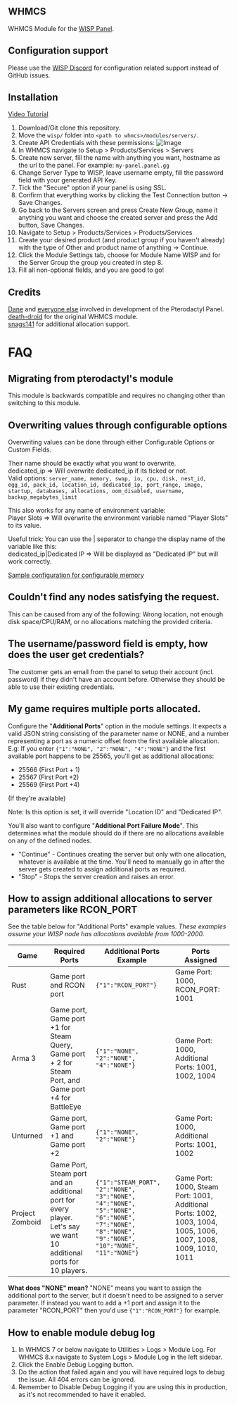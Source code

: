 ## WHMCS
WHMCS Module for the [WISP Panel](https://wisp.gg/).

## Configuration support
Please use the [WISP Discord](https://wisp.gg/discord) for configuration related support instead of GitHub issues.

## Installation
[Video Tutorial](https://www.youtube.com/watch?v=wURpRD9vfj4)  

1. Download/Git clone this repository.  
2. Move the ``wisp/`` folder into ``<path to whmcs>/modules/servers/``.
3. Create API Credentials with these permissions: ![Image](https://i.imgur.com/nzo0u8C.png)
4. In WHMCS navigate to Setup > Products/Services > Servers
5. Create new server, fill the name with anything you want, hostname as the url to the panel. For example: ``my-panel.panel.gg``
6. Change Server Type to WISP, leave username empty, fill the password field with your generated API Key.
7. Tick the "Secure" option if your panel is using SSL.
8. Confirm that everything works by clicking the Test Connection button -> Save Changes.
9. Go back to the Servers screen and press Create New Group, name it anything you want and choose the created server and press the Add button, Save Changes.
10. Navigate to Setup > Products/Services > Products/Services
11. Create your desired product (and product group if you haven't already) with the type of Other and product name of anything -> Continue.
12. Click the Module Settings tab, choose for Module Name WISP and for the Server Group the group you created in step 8.
13. Fill all non-optional fields, and you are good to go!

## Credits
[Dane](https://github.com/DaneEveritt) and [everyone else](https://github.com/Pterodactyl/Panel/graphs/contributors) involved in development of the Pterodactyl Panel.  
[death-droid](https://github.com/death-droid) for the original WHMCS module.  
[snags141](https://github.com/snags141/) for additional allocation support.

# FAQ

## Migrating from pterodactyl's module
This module is backwards compatible and requires no changing other than switching to this module.

## Overwriting values through configurable options
Overwriting values can be done through either Configurable Options or Custom Fields.  

Their name should be exactly what you want to overwrite.  
dedicated_ip => Will overwrite dedicated_ip if its ticked or not.  
Valid options: ``server_name, memory, swap, io, cpu, disk, nest_id, egg_id, pack_id, location_id, dedicated_ip, port_range, image, startup, databases, allocations, oom_disabled, username, backup_megabytes_limit``

This also works for any name of environment variable:  
Player Slots => Will overwrite the environment variable named "Player Slots" to its value.  

Useful trick: You can use the | separator to change the display name of the variable like this:  
dedicated_ip|Dedicated IP => Will be displayed as "Dedicated IP" but will work correctly.  

[Sample configuration for configurable memory](https://owo.whats-th.is/85JwhVX.png)

## Couldn't find any nodes satisfying the request.
This can be caused from any of the following: Wrong location, not enough disk space/CPU/RAM, or no allocations matching the provided criteria.

## The username/password field is empty, how does the user get credentials?
The customer gets an email from the panel to setup their account (incl. password) if they didn't have an account before. Otherwise they should be able to use their existing credentials.

## My game requires multiple ports allocated.
Configure the "**Additional Ports**" option in the module settings.
It expects a valid JSON string consisting of the parameter name or NONE, and a number representing a port as a numeric offset from the first available allocation.
E.g: If you enter `{"1":"NONE", "2":"NONE", "4":"NONE"}` and the first available port happens to be 25565, you'll get as additional allocations: 
* 25566 (First Port + 1)
* 25567 (First Port +2)
* 25569 (First Port +4)

(If they're available)

Note: Is this option is set, it will override "Location ID" and "Dedicated IP".

You'll also want to configure "**Additional Port Failure Mode**".
This determines what the module should do if there are no allocations available on any of the defined nodes.
* "Continue" - Continues creating the server but only with one allocation, whatever is available at the time. You'll need to manually go in after the server gets created to assign additional ports as required.
* "Stop" - Stops the server creation and raises an error.

## How to assign additional allocations to server parameters like RCON_PORT
See the table below for "Additional Ports" example values.
*These examples assume your WISP node has allocations available from 1000-2000.*

| Game | Required Ports  |Additional Ports Example  | Ports Assigned  |
| ------------ | ------------ | ------------ | ------------ |
| Rust | Game port and RCON port | `{"1":"RCON_PORT"}`  | Game Port: 1000, RCON_PORT: 1001|
| Arma 3 | Game port, Game port +1 for Steam Query, Game port + 2 for Steam Port, and Game port +4 for BattleEye |  `{"1":"NONE", "2":"NONE", "4":"NONE"}` | Game Port: 1000, Additional Ports: 1001, 1002, 1004 |
| Unturned | Game port, Game port +1 and Game port +2 | `{"1":"NONE", "2":"NONE"}` | Game Port: 1000, Additional Ports: 1001, 1002 |
| Project Zomboid | Game Port, Steam port and an additional port for every player. Let's say we want 10 additional ports for 10 players. | `{"1":"STEAM_PORT", "2":"NONE", "3":"NONE", "4":"NONE", "5":"NONE", "6":"NONE", "7":"NONE", "8":"NONE", "9":"NONE", "10":"NONE", "11":"NONE"}` | Game Port: 1000, Steam Port: 1001, Additional Ports: 1002, 1003, 1004, 1005, 1006, 1007, 1008, 1009, 1010, 1011|

**What does "NONE" mean?**
"NONE" means you want to assign the additional port to the server, but it doesn't need to be assigned to a server parameter. If instead you want to add a +1 port and assign it to the parameter "RCON_PORT" then you'd use `{"1":"RCON_PORT"}` for example.

## How to enable module debug log
1. In WHMCS 7 or below navigate to Utilities > Logs > Module Log. For WHMCS 8.x navigate to System Logs > Module Log in the left sidebar.
2. Click the Enable Debug Logging button.
3. Do the action that failed again and you will have required logs to debug the issue. All 404 errors can be ignored.
4. Remember to Disable Debug Logging if you are using this in production, as it's not recommended to have it enabled.
